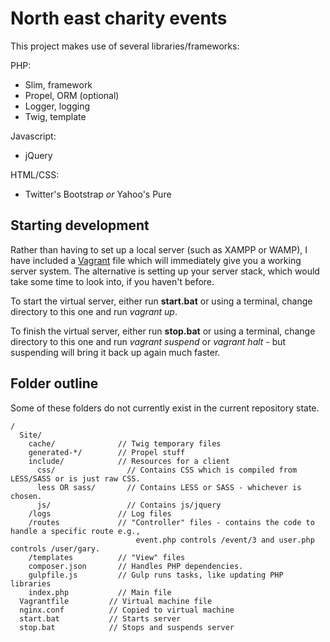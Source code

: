 # North east charity events
This project makes use of several libraries/frameworks:

PHP:
- Slim, framework
- Propel, ORM (optional)
- Logger, logging
- Twig, template

Javascript:
- jQuery

HTML/CSS:
- Twitter's Bootstrap *or* Yahoo's Pure

## Starting development
Rather than having to set up a local server (such as XAMPP or WAMP), I have included a [Vagrant](http://vagrantup.com) file which will immediately give you a working server system. The alternative is setting up your server stack, which would take some time to look into, if you haven't before.

To start the virtual server, either run **start.bat** or using a terminal, change directory to this one and run *vagrant up*.

To finish the virtual server, either run **stop.bat** or using a terminal, change directory to this one and run *vagrant suspend* or *vagrant halt* - but suspending will bring it back up again much faster.

## Folder outline
Some of these folders do not currently exist in the current repository state.
```
/
  Site/
    cache/              // Twig temporary files
    generated-*/        // Propel stuff
    include/            // Resources for a client
      css/                // Contains CSS which is compiled from LESS/SASS or is just raw CSS.
      less OR sass/       // Contains LESS or SASS - whichever is chosen.
      js/                 // Contains js/jquery
    /logs               // Log files
    /routes             // "Controller" files - contains the code to handle a specific route e.g., 
                            event.php controls /event/3 and user.php controls /user/gary.
    /templates          // "View" files
    composer.json       // Handles PHP dependencies.
    gulpfile.js         // Gulp runs tasks, like updating PHP libraries
    index.php           // Main file
  Vagrantfile         // Virtual machine file
  nginx.conf          // Copied to virtual machine
  start.bat           // Starts server
  stop.bat            // Stops and suspends server
```
